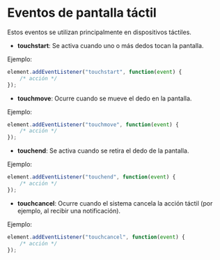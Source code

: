 # Eventos de pantalla táctil
Estos eventos se utilizan principalmente en dispositivos táctiles.

- **touchstart**: Se activa cuando uno o más dedos tocan la pantalla.

Ejemplo: 

```javascript
element.addEventListener("touchstart", function(event) { 
    /* acción */ 
});
```

- **touchmove**: Ocurre cuando se mueve el dedo en la pantalla.

Ejemplo: 

```javascript
element.addEventListener("touchmove", function(event) { 
    /* acción */ 
});
```

- **touchend**: Se activa cuando se retira el dedo de la pantalla.

Ejemplo: 

```javascript
element.addEventListener("touchend", function(event) { 
    /* acción */ 
});
```

- **touchcancel**: Ocurre cuando el sistema cancela la acción táctil (por ejemplo, al recibir una notificación).

Ejemplo: 

```javascript
element.addEventListener("touchcancel", function(event) { 
    /* acción */ 
});
```